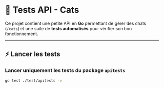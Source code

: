 # 🐾 Tests API - Cats

Ce projet contient une petite API en **Go** permettant de gérer des chats (`/cats`) et une suite de **tests automatisés** pour vérifier son bon fonctionnement.

---

## ⚡ Lancer les tests

### Lancer uniquement les tests du package `apitests`
```bash
go test ./test/apitests -v
